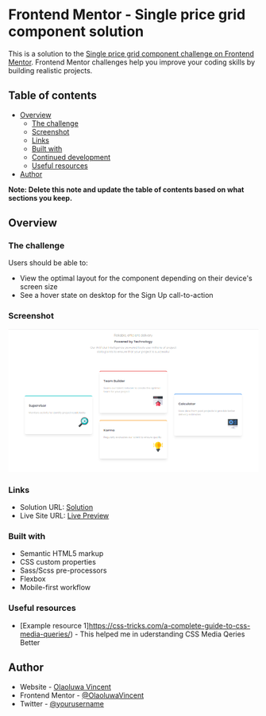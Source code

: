 # Frontend Mentor - Single price grid component solution

This is a solution to the
[Single price grid component challenge on Frontend Mentor](https://www.frontendmentor.io/challenges/single-price-grid-component-5ce41129d0ff452fec5abbbc).
Frontend Mentor challenges help you improve your coding skills by building
realistic projects.

## Table of contents

-   [Overview](#overview)
    -   [The challenge](#the-challenge)
    -   [Screenshot](#screenshot)
    -   [Links](#links)
    -   [Built with](#built-with)
    -   [Continued development](#continued-development)
    -   [Useful resources](#useful-resources)
-   [Author](#author)

**Note: Delete this note and update the table of contents based on what sections
you keep.**

## Overview

### The challenge

Users should be able to:

-   View the optimal layout for the component depending on their device's screen
    size
-   See a hover state on desktop for the Sign Up call-to-action

### Screenshot

![](./design/desktop.png)

### Links

-   Solution URL:
    [Solution](https://www.frontendmentor.io/solutions/html5-scsssass-flexboss-SQUWxBVBfq)
-   Live Site URL:
    [Live Preview](https://olaoluwavincent.github.io/single-price-grid-component-master/)

### Built with

-   Semantic HTML5 markup
-   CSS custom properties
-   Sass/Scss pre-processors
-   Flexbox
-   Mobile-first workflow

### Useful resources

-   [Example resource
    1]https://css-tricks.com/a-complete-guide-to-css-media-queries/) - This
    helped me in uderstanding CSS Media Qeries Better

## Author

-   Website - [Olaoluwa Vincent](https://olaoluwa-portfolio.vercel.app)
-   Frontend Mentor -
    [@OlaoluwaVincent](https://www.frontendmentor.io/profile/OlaoluwaVincent)
-   Twitter - [@yourusername](https://www.twitter.com/olaoluwavincen5)
